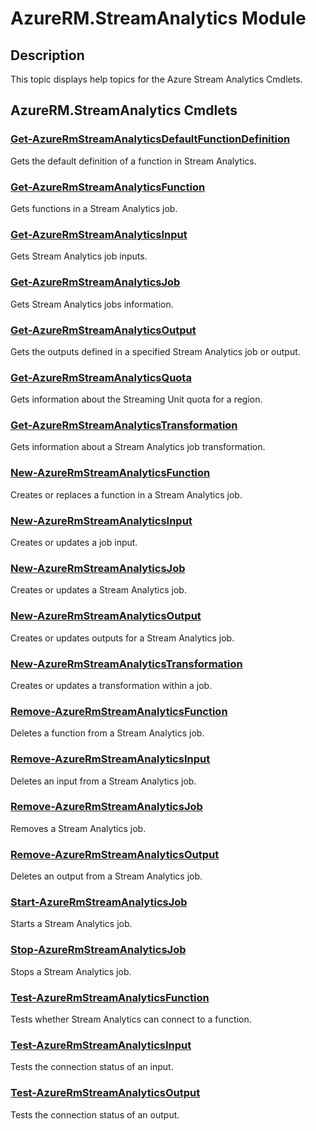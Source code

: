 ﻿---
Module Name: AzureRM.StreamAnalytics
Module Guid: 59713673-194f-418a-b1f2-ac60db82edf9
Download Help Link: https://docs.microsoft.com/en-us/powershell/module/azurerm.streamanalytics
Help Version: 4.0.4.0
Locale: en-US
---

# AzureRM.StreamAnalytics Module
## Description
This topic displays help topics for the Azure Stream Analytics Cmdlets.

## AzureRM.StreamAnalytics Cmdlets
### [Get-AzureRmStreamAnalyticsDefaultFunctionDefinition](Get-AzureRmStreamAnalyticsDefaultFunctionDefinition.md)
Gets the default definition of a function in Stream Analytics.

### [Get-AzureRmStreamAnalyticsFunction](Get-AzureRmStreamAnalyticsFunction.md)
Gets functions in a Stream Analytics job.

### [Get-AzureRmStreamAnalyticsInput](Get-AzureRmStreamAnalyticsInput.md)
Gets Stream Analytics job inputs.

### [Get-AzureRmStreamAnalyticsJob](Get-AzureRmStreamAnalyticsJob.md)
Gets Stream Analytics jobs information.

### [Get-AzureRmStreamAnalyticsOutput](Get-AzureRmStreamAnalyticsOutput.md)
Gets the outputs defined in a specified Stream Analytics job or output.

### [Get-AzureRmStreamAnalyticsQuota](Get-AzureRmStreamAnalyticsQuota.md)
Gets information about the Streaming Unit quota for a region.

### [Get-AzureRmStreamAnalyticsTransformation](Get-AzureRmStreamAnalyticsTransformation.md)
Gets information about a Stream Analytics job transformation.

### [New-AzureRmStreamAnalyticsFunction](New-AzureRmStreamAnalyticsFunction.md)
Creates or replaces a function in a Stream Analytics job.

### [New-AzureRmStreamAnalyticsInput](New-AzureRmStreamAnalyticsInput.md)
Creates or updates a job input.

### [New-AzureRmStreamAnalyticsJob](New-AzureRmStreamAnalyticsJob.md)
Creates or updates a Stream Analytics job.

### [New-AzureRmStreamAnalyticsOutput](New-AzureRmStreamAnalyticsOutput.md)
Creates or updates outputs for a Stream Analytics job.

### [New-AzureRmStreamAnalyticsTransformation](New-AzureRmStreamAnalyticsTransformation.md)
Creates or updates a transformation within a job.

### [Remove-AzureRmStreamAnalyticsFunction](Remove-AzureRmStreamAnalyticsFunction.md)
Deletes a function from a Stream Analytics job.

### [Remove-AzureRmStreamAnalyticsInput](Remove-AzureRmStreamAnalyticsInput.md)
Deletes an input from a Stream Analytics job.

### [Remove-AzureRmStreamAnalyticsJob](Remove-AzureRmStreamAnalyticsJob.md)
Removes a Stream Analytics job.

### [Remove-AzureRmStreamAnalyticsOutput](Remove-AzureRmStreamAnalyticsOutput.md)
Deletes an output from a Stream Analytics job.

### [Start-AzureRmStreamAnalyticsJob](Start-AzureRmStreamAnalyticsJob.md)
Starts a Stream Analytics job.

### [Stop-AzureRmStreamAnalyticsJob](Stop-AzureRmStreamAnalyticsJob.md)
Stops a Stream Analytics job.

### [Test-AzureRmStreamAnalyticsFunction](Test-AzureRmStreamAnalyticsFunction.md)
Tests whether Stream Analytics can connect to a function.

### [Test-AzureRmStreamAnalyticsInput](Test-AzureRmStreamAnalyticsInput.md)
Tests the connection status of an input.

### [Test-AzureRmStreamAnalyticsOutput](Test-AzureRmStreamAnalyticsOutput.md)
Tests the connection status of an output.


